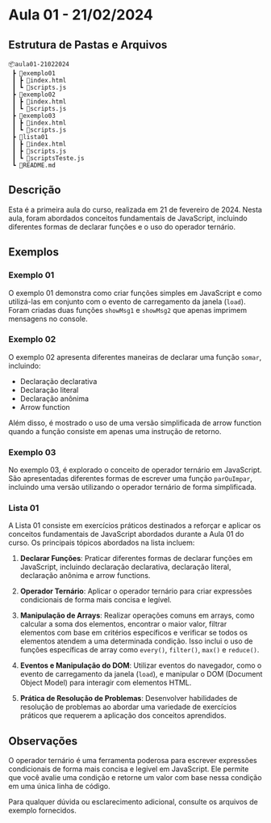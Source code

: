 # Aula 01 - 21/02/2024

## Estrutura de Pastas e Arquivos

```
📦aula01-21022024
 ┣ 📂exemplo01
 ┃ ┣ 📜index.html
 ┃ ┗ 📜scripts.js
 ┣ 📂exemplo02
 ┃ ┣ 📜index.html
 ┃ ┗ 📜scripts.js
 ┣ 📂exemplo03
 ┃ ┣ 📜index.html
 ┃ ┗ 📜scripts.js
 ┣ 📂lista01
 ┃ ┣ 📜index.html
 ┃ ┣ 📜scripts.js
 ┃ ┗ 📜scriptsTeste.js
 ┗ 📜README.md
```

## Descrição

Esta é a primeira aula do curso, realizada em 21 de fevereiro de 2024. Nesta aula, foram abordados conceitos fundamentais de JavaScript, incluindo diferentes formas de declarar funções e o uso do operador ternário.

## Exemplos

### Exemplo 01

O exemplo 01 demonstra como criar funções simples em JavaScript e como utilizá-las em conjunto com o evento de carregamento da janela (`load`). Foram criadas duas funções `showMsg1` e `showMsg2` que apenas imprimem mensagens no console.

### Exemplo 02

O exemplo 02 apresenta diferentes maneiras de declarar uma função `somar`, incluindo:
- Declaração declarativa
- Declaração literal
- Declaração anônima
- Arrow function

Além disso, é mostrado o uso de uma versão simplificada de arrow function quando a função consiste em apenas uma instrução de retorno.

### Exemplo 03

No exemplo 03, é explorado o conceito de operador ternário em JavaScript. São apresentadas diferentes formas de escrever uma função `parOuImpar`, incluindo uma versão utilizando o operador ternário de forma simplificada.

### Lista 01

A Lista 01 consiste em exercícios práticos destinados a reforçar e aplicar os conceitos fundamentais de JavaScript abordados durante a Aula 01 do curso. Os principais tópicos abordados na lista incluem:

1. **Declarar Funções**: Praticar diferentes formas de declarar funções em JavaScript, incluindo declaração declarativa, declaração literal, declaração anônima e arrow functions.

2. **Operador Ternário**: Aplicar o operador ternário para criar expressões condicionais de forma mais concisa e legível.

3. **Manipulação de Arrays**: Realizar operações comuns em arrays, como calcular a soma dos elementos, encontrar o maior valor, filtrar elementos com base em critérios específicos e verificar se todos os elementos atendem a uma determinada condição. Isso inclui o uso de funções específicas de array como `every()`, `filter()`, `max()` e `reduce()`.

4. **Eventos e Manipulação do DOM**: Utilizar eventos do navegador, como o evento de carregamento da janela (`load`), e manipular o DOM (Document Object Model) para interagir com elementos HTML.

5. **Prática de Resolução de Problemas**: Desenvolver habilidades de resolução de problemas ao abordar uma variedade de exercícios práticos que requerem a aplicação dos conceitos aprendidos.

## Observações

O operador ternário é uma ferramenta poderosa para escrever expressões condicionais de forma mais concisa e legível em JavaScript. Ele permite que você avalie uma condição e retorne um valor com base nessa condição em uma única linha de código.

Para qualquer dúvida ou esclarecimento adicional, consulte os arquivos de exemplo fornecidos.